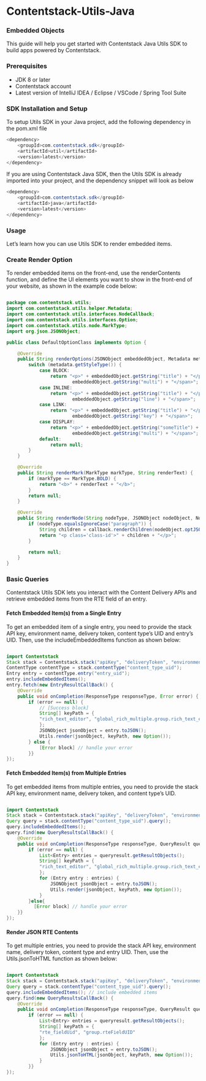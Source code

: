 # Contentstack-Utils-Java

### Embedded Objects

This guide will help you get started with Contentstack Java Utils SDK to build apps powered by Contentstack.

### Prerequisites
- JDK 8 or later
- Contentstack account
- Latest version of IntelliJ IDEA / Eclipse / VSCode / Spring Tool Suite

### SDK Installation and Setup
To setup Utils SDK in your Java project, add the following dependency in the pom.xml file

```java
<dependency>
    <groupId>com.contentstack.sdk</groupId>
    <artifactId>util</artifactId>
    <version>latest</version>
</dependency>
```


If you are using Contentstack Java SDK, then the Utils SDK is already imported into your project, and the dependency snippet will look as below

```java
<dependency>
    <groupId>com.contentstack.sdk</groupId>
    <artifactId>java</artifactId>
    <version>latest</version>
</dependency>
```


### Usage
Let’s learn how you can use Utils SDK to render embedded items.

### Create Render Option
To render embedded items on the front-end, use the renderContents function, and define the UI elements you want to show in the front-end of your website, as shown in the example code below:

```java

package com.contentstack.utils;
import com.contentstack.utils.helper.Metadata;
import com.contentstack.utils.interfaces.NodeCallback;
import com.contentstack.utils.interfaces.Option;
import com.contentstack.utils.node.MarkType;
import org.json.JSONObject;

public class DefaultOptionClass implements Option {

    @Override
    public String renderOptions(JSONObject embeddedObject, Metadata metadata) {
        switch (metadata.getStyleType()) {
            case BLOCK:
                return "<p>" + embeddedObject.getString("title") + "</p><span>" +
                        embeddedObject.getString("multi") + "</span>";
            case INLINE:
                return "<p>" + embeddedObject.getString("title") + "</p><span>" +
                        embeddedObject.getString("line") + "</span>";
            case LINK:
                return "<p>" + embeddedObject.getString("title") + "</p><span>" +
                        embeddedObject.getString("key") + "</span>";
            case DISPLAY:
                return "<p>" + embeddedObject.getString("someTitle") + "</p><span>" +
                        embeddedObject.getString("multi") + "</span>";
            default:
                return null;
        }
    }

    @Override
    public String renderMark(MarkType markType, String renderText) {
        if (markType == MarkType.BOLD) {
            return "<b>" + renderText + "</b>";
        }
        return null;
    }

    @Override
    public String renderNode(String nodeType, JSONObject nodeObject, NodeCallback callback) {
        if (nodeType.equalsIgnoreCase("paragraph")) {
            String children = callback.renderChildren(nodeObject.optJSONArray("children"));
            return "<p class='class-id'>" + children + "</p>";
        }

        return null;
    }
}

```


### Basic Queries

Contentstack Utils SDK lets you interact with the Content Delivery APIs and retrieve embedded items from the RTE field of an entry.

#### Fetch Embedded Item(s) from a Single Entry
To get an embedded item of a single entry, you need to provide the stack API key, environment name, delivery token, content type’s UID and entry’s UID. Then, use the includeEmbeddedItems function as shown below:

```java

import Contentstack
Stack stack = Contentstack.stack("apiKey", "deliveryToken", "environment_name");
ContentType contentType = stack.contentType("content_type_uid");
Entry entry = contentType.entry("entry_uid");
entry.includeEmbeddedItems();
entry.fetch(new EntryResultCallBack() {
    @Override
    public void onCompletion(ResponseType responseType, Error error) {
        if (error == null) {
            // [Success block]
            String[] keyPath = {
            "rich_text_editor", "global_rich_multiple.group.rich_text_editor"
            };
            JSONObject jsonObject = entry.toJSON();
            Utils.render(jsonObject, keyPath, new Option());
        } else {
            [Error block] // handle your error 
        }}
});
```



#### Fetch Embedded Item(s) from Multiple Entries
To get embedded items from multiple entries, you need to provide the stack API key, environment name, delivery token, and content type’s UID.

```java

import Contentstack
Stack stack = Contentstack.stack("apiKey", "deliveryToken", "environment_name");
Query query = stack.contentType("content_type_uid").query();
query.includeEmbeddedItems();
query.find(new QueryResultsCallBack() {
    @Override
    public void onCompletion(ResponseType responseType, QueryResult queryResult, Error error) {
        if (error == null) {
            List<Entry> entries = queryresult.getResultObjects();
            String[] keyPath = {
            "rich_text_editor", "global_rich_multiple.group.rich_text_editor"
            };
            for (Entry entry : entries) {
                JSONObject jsonObject = entry.toJSON();
                Utils.render(jsonObject, keyPath, new Option());
            }
        }else{
          [Error block] // handle your error 
    }}
});
```

#### Render JSON RTE Contents
To get multiple entries, you need to provide the stack API key, environment name, delivery token, content type and entry UID. Then, use the Utils.jsonToHTML function as shown below:

```java

import Contentstack
Stack stack = Contentstack.stack("apiKey", "deliveryToken", "environment_name");
Query query = stack.contentType("content_type_uid").query();
query.includeEmbeddedItems(); // include embedded items
query.find(new QueryResultsCallBack() {
    @Override
    public void onCompletion(ResponseType responseType, QueryResult queryResult, Error error) {
        if (error == null) {
            List<Entry> entries = queryresult.getResultObjects();
            String[] keyPath = {
            "rte_fieldUid", "group.rteFieldUID"
            };
            for (Entry entry : entries) {
                JSONObject jsonObject = entry.toJSON();
                Utils.jsonToHTML(jsonObject, keyPath, new Option());
            }
        }}
});

```



